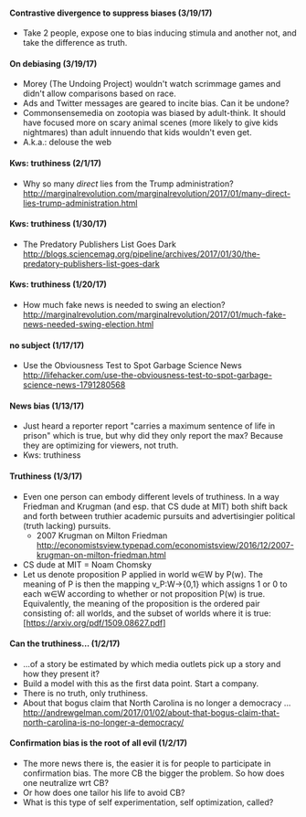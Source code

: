 
#### Contrastive divergence to suppress biases (3/19/17)
* Take 2 people, expose one to bias inducing stimula and another not, and take the difference as truth.

#### On debiasing (3/19/17)
* Morey (The Undoing Project) wouldn't watch scrimmage games and didn't allow comparisons based on race.
* Ads and Twitter messages are geared to incite bias.  Can it be undone?
* Commonsensemedia on zootopia was biased by adult-think.  It should have focused more on scary animal scenes (more likely to give kids nightmares) than adult innuendo that kids wouldn't even get.
* A.k.a.: delouse the web

#### Kws: truthiness (2/1/17)
* Why so many *direct* lies from the Trump administration? http://marginalrevolution.com/marginalrevolution/2017/01/many-direct-lies-trump-administration.html

#### Kws: truthiness (1/30/17)
* The Predatory Publishers List Goes Dark http://blogs.sciencemag.org/pipeline/archives/2017/01/30/the-predatory-publishers-list-goes-dark

#### Kws: truthiness (1/20/17)
* How much fake news is needed to swing an election? http://marginalrevolution.com/marginalrevolution/2017/01/much-fake-news-needed-swing-election.html

#### no subject (1/17/17)
* Use the Obviousness Test to Spot Garbage Science News http://lifehacker.com/use-the-obviousness-test-to-spot-garbage-science-news-1791280568

#### News bias (1/13/17)
* Just heard a reporter report "carries a maximum sentence of life in prison" which is true, but why did they only report the max?  Because they are optimizing for viewers, not truth.
* Kws: truthiness

#### Truthiness (1/3/17)
* Even one person can embody different levels of truthiness. In a way Friedman and Krugman (and esp. that CS dude at MIT) both shift back and forth between truthier academic pursuits and advertisingier political (truth lacking) pursuits.
  * 2007 Krugman on Milton Friedman http://economistsview.typepad.com/economistsview/2016/12/2007-krugman-on-milton-friedman.html
* CS dude at MIT = Noam Chomsky
* Let us denote proposition P applied in world w∈W by P(w). The meaning of P is then the mapping v_P:W→{0,1} which assigns 1 or 0 to each w∈W according to whether or not proposition P(w) is true. Equivalently, the meaning of the proposition is the ordered pair consisting of: all worlds, and the subset of worlds where it is true: [https://arxiv.org/pdf/1509.08627.pdf]

#### Can the truthiness... (1/2/17)
* ...of a story be estimated by which media outlets pick up a story and how they present it?
* Build a model with this as the first data point. Start a company.
* There is no truth, only truthiness.
* About that bogus claim that North Carolina is no longer a democracy ... http://andrewgelman.com/2017/01/02/about-that-bogus-claim-that-north-carolina-is-no-longer-a-democracy/

#### Confirmation bias is the root of all evil (1/2/17)
* The more news there is, the easier it is for people to participate in confirmation bias. The more CB the bigger the problem. So how does one neutralize wrt CB?
* Or how does one tailor his life to avoid CB?
* What is this type of self experimentation, self optimization, called?